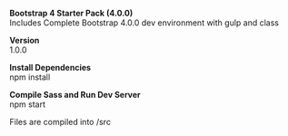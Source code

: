 <strong>Bootstrap 4 Starter Pack (4.0.0)</strong><br>
Includes Complete Bootstrap 4.0.0 dev environment with gulp and class<br>

<strong>Version</strong><br>
1.0.0

<strong>Install Dependencies</strong><br>
npm install

<strong>Compile Sass and Run Dev Server</strong><br>
npm start

Files are compiled into /src
